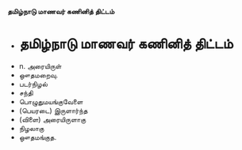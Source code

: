 **தமிழ்நாடு மாணவர் கணினித் திட்டம்**
- # தமிழ்நாடு மாணவர் கணினித் திட்டம்
- n. அரையிருள்
- ஔதமறைவு.
- படர்நிழல்
- சந்தி
- பொழுதுமயங்குவேளை
- (பெயரடை) இருளார்ந்த
- (விளை) அரையிருளாகு
- நிழலாகு
- ஔதமங்குத.

